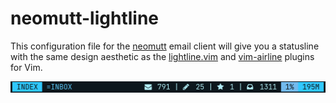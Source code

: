 # neomutt-lightline

This configuration file for the [neomutt](https://github.com/neomutt/neomutt) email client will give you a statusline with the same design aesthetic as the [lightline.vim](https://github.com/itchyny/lightline.vim) and [vim-airline](https://github.com/vim-airline/vim-airline) plugins for Vim.

![Statusline](./images/example.png)
